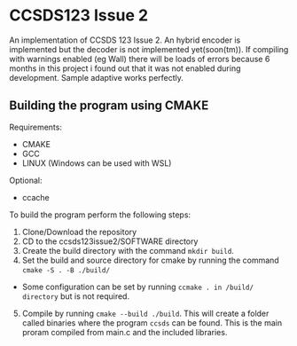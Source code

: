 # CCSDS123 Issue 2
An implementation of CCSDS 123 Issue 2. An hybrid encoder is implemented but the decoder is not implemented yet(soon(tm)).
If compiling with warnings enabled (eg Wall) there will be loads of errors because 6 months in this project i found out that it was not enabled during development.
Sample adaptive works perfectly.
## Building the program using CMAKE
Requirements:
* CMAKE
* GCC
* LINUX (Windows can be used with WSL)

Optional:
* ccache

To build the program perform the following steps:
1. Clone/Download the repository
2. CD to the ccsds123issue2/SOFTWARE directory
3. Create the build directory with the command ```mkdir build```.
4. Set the build and source directory for cmake by running the command ```cmake -S . -B ./build/```
* Some configuration can be set by running ```ccmake . in /build/ directory``` but is not required.
5. Compile by running ```cmake --build ./build```. This will create a folder called binaries where the program ```ccsds``` can be found. This is the main proram compiled from main.c and the included libraries.

